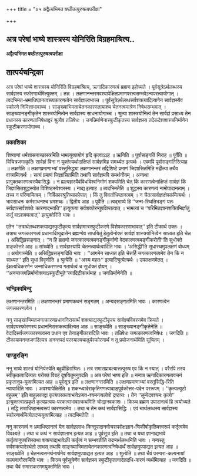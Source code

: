 +++
title = "०५ अद्वैत्यभिमत षष्ठीतत्पुरुषत्वपरीक्षा"

+++


## अत्र परेषां भाष्ये शास्त्रस्य योनिरिति विग्रहमाश्रित्य..

**अद्वैत्यभिमत षष्ठीतत्पुरुषत्वपरीक्षा**

## **तात्पर्यचन्द्रिका**

अत्र परेषां भाष्ये शास्त्रस्य योनिरिति विग्रहमाश्रित्य, ऋगादिकारणत्वं ब्रह्मण इहोच्यते । पूर्वसूत्रेऽर्थलब्धस्य सार्वज्ञस्य स्फोरणार्थमित्युक्तम् । तन्न । लक्षणानन्तरमवश्यापेक्षितप्रमाणपरत्वसम्भवेऽन्यपरत्वायोगात् । त्वदभिमत-भ्रमाधिष्ठानत्वरूपकारणत्वेन सार्वज्ञालाभाच्च । पूर्वसूत्रेऽर्थलब्धसर्वशक्त्यादित्यागेन सार्वज्ञस्यैव स्फोरणे निमित्ताभावाच्च । साङ्ख्याभिमताचेतनकारणतायाश्च चेतनत्वमात्रेण निषेधसम्भवात् । साङ्ख्यानङ्गीकृतेन शास्त्रयोनित्वेन सार्वज्ञस्य साधनायोगाच्च । श्रुत्या शास्त्रयोनित्वं तेन सार्वज्ञं प्रसाध्य तेन प्रधानस्य कारणतानिषेधाद्वरं श्रुत्यैव तन्निषेधः । जगन्निर्माणेनास्फुटीकृतस्य सार्वज्ञस्य तदेकदेशशास्त्रनिर्माणेन स्फुटीकरणायोगाच्च ।

### **प्रकाशिका**

शिष्याणां धर्मशासनाच्छास्त्रमिति भामत्युक्तयोगं हृदि कृत्वाऽऽह ॥ ऋगिति ॥ पूर्वासङ्गतिं निराह ॥ पूर्वेति ॥ विचित्रजगत्कृतिः सार्वज्ञं विना न युक्तेत्यर्थादाक्षिप्तं सार्वज्ञमिह समर्थ्यत इत्यर्थः । एवमपि पूर्वासङ्गतिरित्याह ॥ लक्षणेति ॥ लक्षणप्रमाणाभ्यां वस्तुसिद्ध्या लक्षणानन्तरं तद्विशिष्टे प्रमाणं जिज्ञासितमिति मद्रीत्या तथैव वाच्यमित्यर्थः । सत्यं प्रमाणं जिज्ञासितमिति तथापि सार्वज्ञमपि समर्थनीयम् । अन्यथा प्रागुक्तकारणत्वस्यैवासिद्धेः । न ह्यल्पज्ञस्यैवंविधविश्वनिर्माणं शक्यमिति चेत् किं कारणत्वेनाक्षिप्तं सार्वज्ञं किं जिज्ञासितशुद्धस्योत विशिष्टस्येश्वरस्य । नाद्य इत्याह ॥ त्वदभिमतेति ॥ शुद्धस्य कारणत्वं नामोपादानत्वम् । तच्च न परिणामित्वम् । निर्विकारश्रुतिव्याकोपात् । किं तु विवर्ताधिष्ठानत्वम् । न चैतत्सार्वज्ञाक्षेपकमित्यर्थः । भावसाधनः कर्मसाधनश्च भ्रमशब्दः । द्वितीय आह ॥ पूर्वेति ॥ त्वद्भाष्ये हि ‘‘जन्म-स्थितिभङ्गं यतः सर्वज्ञात्सर्वशक्तेः कारणाद्भवति’’ इत्युक्त्या सर्वशक्तेरप्युपक्षिप्तत्वात् । भामत्यां च ‘‘परिमितज्ञानशक्तिभिर्ज्ञातुं कर्तुं वाऽशक्यत्वात्’’ इत्युक्तेरिति भावः ।

एतेन ‘‘तत्रार्थलब्धशक्त्याद्यस्फुटीकृत्य सार्वज्ञमात्रस्फुटीकरणे विशेषकारणाभावात्’’ इति टीकार्थ उक्तः । तत्राथ जगत्कारणत्वं प्रधानादिव्युदासेन ब्रह्मण्येव साधयितुं हेतुत्वेनोक्तं सार्वज्ञं शास्त्रयोनित्वेन साध्यत इति चेन्न । असिद्धिप्रसङ्गात् । ‘‘न हि ब्रह्मणो जगत्कारणत्वमनङ्गीकुर्वाणो वेदकारणत्वमङ्गीकरोती’’ति सुधोक्ते शङ्कोत्तरे आह ॥ सांख्येति ॥ सार्वज्ञस्यापि चेतनत्वार्थत्वादिति भावः । ‘असिद्धी’ति सुधास्थमुपलक्षणं बोध्यम् ॥ अयोगाच्चेति ॥ असिद्धिप्रसङ्गादिति भावः । ‘‘आगमेन साध्यत इति चेत्तर्हि जगत्कारणत्वमेव तेन किं न साध्यत’’ इति सुधां विवृणोति ॥ श्रुत्येति ॥ ‘‘अस्य महतः’’ इत्यादिश्रुत्येत्यर्थः । उपलक्षणमेतत् । ईक्षत्यधिकरणेन जन्माधिकरणस्य गतार्थत्वं च सुधोक्तं ज्ञेयम् । ‘‘अनन्तजगन्निर्माणोक्त्याऽस्फुटीभूते’’त्यादिटीकार्थमाह ॥ जगन्निर्माणेनेति ॥

### **चन्द्रिकाबिन्दु**

लक्षणानन्तरमिति ॥ लक्षणानन्तरं प्रमाणकथनं सङ्गतम् । अन्यदसङ्गतमिति भावः । कारणत्वेन जगत्कारणत्वेन ।

ननु साङ्खाभिमतजगत्कारणप्रधाननिरासार्थं शक्त्याद्यस्फुटीकृत्य सार्वज्ञ्यविवरणमेव क्रियते । सार्वज्ञ्यस्फोरणस्य प्रधाननिरासकत्वादित्यत आह ॥ साङ्ख्येति ॥ साङ्ख्यानङ्गीकृतेनेति ॥ वेदादिसर्वजगत्कारणत्वस्य प्रधान एव तेनाङ्गीकारादिति भावः । तन्निषेधः जगत्कारणत्वनिषेधः । जगदिति ॥ टीकायामनन्तजगदित्यत्र अनन्तपदं परस्यात्यचातुर्यस्फोरणार्थं न तु प्रयोजनार्थमिति सूचितम् ।

### **पाण्डुरङ्गि**

ननु भाष्ये शास्त्रं योनिर्यस्येति बहुव्रीहिराश्रितः । तत्र समासप्राबल्यात्तत्पुरुष एव किं न स्यात् । परैरपि तस्य स्वीकृतत्वादित्यतः परोक्तं विग्रहं दूषयितुमनुवदति ॥ अत्र परेषां भाष्य इति ॥ नन्वत्र ऋगादिकारणत्ववचनं प्रकृतानुप-युक्तमित्यत आह ॥ पूर्वसूत्र इति ॥ लक्षणानन्तरमिति ॥ लक्षणप्रमाणाभ्यां वस्तुसिद्धि-रिति न्यायादिति भावः । अवश्यापेक्षितेति ॥ शकन्ध्वादेराकृतिगणत्वादाङ्पूर्वकोत्तर-पदेन पररूपम् । ‘‘कृत्यल्युटो बहुलम्’’ इति बाहुलकाद्वा कृत्यपरकत्वाभावेऽप्यव-श्यमन्त्यलोपो द्रष्टव्यः । तेन ‘‘लुम्पेदवश्यमः कृत्ये’’ इत्युक्तत्वात्प्रकृते कृत्यप्रत्यय-परकत्वाभावात्कथमिति चोद्यानवकाशः । किञ्च ब्रह्मण उपादानत्वं हि त्वयोच्यते । तद्धि तत्राधिष्ठानत्वरूपं कारणत्वमेव । तथा च तेन कथं सार्वज्ञसिद्धिः । एवं चार्थलब्धस्य सार्वज्ञस्य स्फोरणार्थमित्येतदप्ययुक्तमित्याह ॥ त्वदभिमतेति ॥

ननु कारणत्वं न भ्रमाधिष्ठानत्वं येन सार्वज्ञलाभः किन्तूपादानगोचरापरोक्षज्ञान-चिकीर्षाकृतिमत्त्वरूपं कर्तृत्वमेव विवक्ष्यते । तथा च कथं न सार्वज्ञालाभ इत्यत आह ॥ पूर्वसूत्र इति ॥ तथा च यथा ज्ञानाद्यभावे कर्तृत्वानुपपत्तिस्तथा शक्त्याद्यभावेऽपि कर्तृत्वं न सम्भवतीति तदप्यर्थलब्धमिति भावः । नन्वस्तु सर्वशक्त्यादेरर्थतो लाभस् तथापि साङ्ख्याभिमताचेतनकारणत्वनिषेधार्थं सार्वज्ञमुपपाद्यत इत्यत आह ॥ साङ्ख्येति ॥ चेतनत्वसमर्थनार्थमेव सार्वज्ञमुपपाद्यत इत्यत आह ॥ श्रुत्येति ॥ तथा चैवं परम्परा-कल्पनायां कल्पनागौरवमिति भावः । किञ्च पूर्वसूत्रेणैव सार्वज्ञस्य स्फुटीकृतत्वादेतदधि-करणं व्यर्थमित्याह ॥ जगदिति ॥ तथा चैवं समासकरणमयुक्तमिति भावः ।

